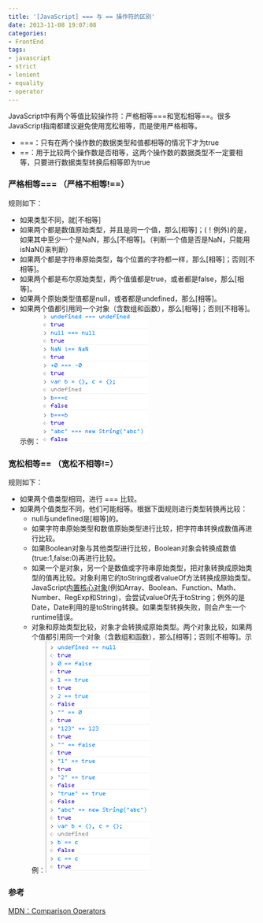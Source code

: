```yaml
---
title: '[JavaScript] === 与 == 操作符的区别'
date: 2013-11-08 19:07:08
categories: 
- FrontEnd
tags: 
- javascript
- strict
- lenient
- equality
- operator
---
```

JavaScript中有两个等值比较操作符：严格相等===和宽松相等==。很多JavaScript指南都建议避免使用宽松相等，而是使用严格相等。
- ===：只有在两个操作数的数据类型和值都相等的情况下才为true
- ==：用于比较两个操作数是否相等，这两个操作数的数据类型不一定要相等，只要进行数据类型转换后相等即为true

### 严格相等=== （严格不相等!==）

规则如下：
- 如果类型不同，就[不相等]
- 如果两个都是数值原始类型，并且是同一个值，那么[相等]；(！例外)的是，如果其中至少一个是NaN，那么[不相等]。（判断一个值是否是NaN，只能用isNaN()来判断）
- 如果两个都是字符串原始类型，每个位置的字符都一样，那么[相等]；否则[不相等]。
- 如果两个都是布尔原始类型，两个值值都是true，或者都是false，那么[相等]。
- 如果两个原始类型值都是null，或者都是undefined，那么[相等]。
- 如果两个值都引用同一个对象（含数组和函数），那么[相等]；否则[不相等]。示例：![JavaScript: === 与 == 操作符的区别](/images/2013/11/0026uWfMgy6QpHHnqPvb9.png)

### 宽松相等== （宽松不相等!=）
规则如下：
- 如果两个值类型相同，进行 === 比较。
- 如果两个值类型不同，他们可能相等。根据下面规则进行类型转换再比较：
  - null与undefined是[相等]的。
  - 如果字符串原始类型和数值原始类型进行比较，把字符串转换成数值再进行比较。
  - 如果Boolean对象与其他类型进行比较，Boolean对象会转换成数值(true:1,false:0)再进行比较。
  - 如果一个是对象，另一个是数值或字符串原始类型，把对象转换成原始类型的值再比较。对象利用它的toString或者valueOf方法转换成原始类型。JavaScript[内置核心对象](https://developer.mozilla.org/en-US/docs/Web/JavaScript/Guide/Predefined_Core_Objects)(例如Array、Boolean、Function、Math、Number、RegExp和String)，会尝试valueOf先于toString；例外的是Date，Date利用的是toString转换。如果类型转换失败，则会产生一个runtime错误。
  - 对象和原始类型比较，对象才会转换成原始类型。两个对象比较，如果两个值都引用同一个对象（含数组和函数），那么[相等]；否则[不相等]。示例：![JavaScript: === 与 == 操作符的区别](/images/2013/11/0026uWfMgy6QpLRmvOkac.png)

### 参考

[ MDN：Comparison Operators](https://developer.mozilla.org/en-US/docs/Web/JavaScript/Reference/Operators/Comparison_Operators)    